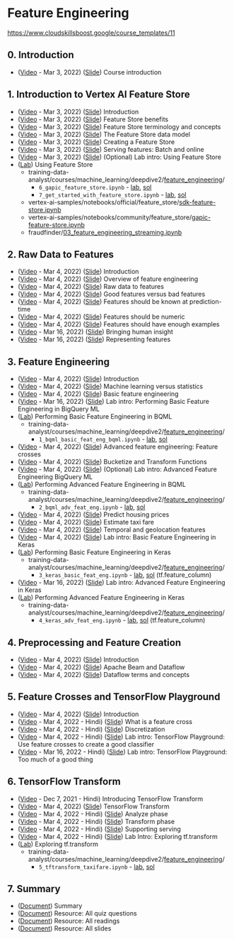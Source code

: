 # Feature Engineering
https://www.cloudskillsboost.google/course_templates/11

## 0. Introduction
* ([Video](https://www.youtube.com/watch?v=YjZ4wrEs2B4) - Mar 3, 2022) ([Slide]()) Course introduction

## 1. Introduction to Vertex AI Feature Store
* ([Video](https://www.youtube.com/watch?v=05sOUYD1WpI) - Mar 3, 2022) ([Slide](https://docs.google.com/presentation/d/1Ugl588Ndle8FZeIkt2htMYspaqyhGYfW)) Introduction
* ([Video](https://www.youtube.com/watch?v=HJNoOt9LAR0) - Mar 3, 2022) ([Slide](https://docs.google.com/presentation/d/1UtKA2L-afilUXRLV1ZOqVVzzR2c8R8Gm)) Feature Store benefits
* ([Video](https://www.youtube.com/watch?v=cwTcaxi8tV0) - Mar 3, 2022) ([Slide](https://docs.google.com/presentation/d/1V0UcjHrowLAvytwSsjr6D43B6YjaCAAe)) Feature Store terminology and concepts
* ([Video](https://www.youtube.com/watch?v=ViXZcbezSfc) - Mar 3, 2022) ([Slide](https://docs.google.com/presentation/d/1V4PXd30LqMXk0tLIXsnHIKj-qDEH38LL)) The Feature Store data model
* ([Video](https://www.youtube.com/watch?v=Y50GQUvc2-Y) - Mar 3, 2022) ([Slide](https://docs.google.com/presentation/d/1VAvnVV6cHEgiBY-zTSdyI1pfHLNNDsoJ)) Creating a Feature Store
* ([Video](https://www.youtube.com/watch?v=VrlpE49pARE) - Mar 3, 2022) ([Slide](https://docs.google.com/presentation/d/1VO21L3xlBw4LJ4gt9KInA-gkifiVwF6f)) Serving features: Batch and online
* ([Video](https://www.youtube.com/watch?v=_9frJMLTvRQ) - Mar 3, 2022) ([Slide](https://docs.google.com/presentation/d/1VUOJwlmuTQMbl80RzLHBzBggpFzBxrhT)) (Optional) Lab intro: Using Feature Store
* ([Lab](https://www.cloudskillsboost.google/course_sessions/2438561/labs/319204)) Using Feature Store
    * training-data-analyst/courses/machine_learning/deepdive2/[feature_engineering](https://github.com/GoogleCloudPlatform/training-data-analyst/tree/master/courses/machine_learning/deepdive2/feature_engineering/solutions)/
        * `6_gapic_feature_store.ipynb` - [lab](https://github.com/GoogleCloudPlatform/training-data-analyst/blob/master/courses/machine_learning/deepdive2/feature_engineering/labs/6_gapic_feature_store.ipynb), [sol](https://github.com/GoogleCloudPlatform/training-data-analyst/blob/master/courses/machine_learning/deepdive2/feature_engineering/solutions/6_gapic_feature_store.ipynb)
        * `7_get_started_with_feature_store.ipynb` - [lab](https://github.com/GoogleCloudPlatform/training-data-analyst/blob/master/courses/machine_learning/deepdive2/feature_engineering/labs/7_get_started_with_feature_store.ipynb), [sol](https://github.com/GoogleCloudPlatform/training-data-analyst/blob/master/courses/machine_learning/deepdive2/feature_engineering/solutions/7_get_started_with_feature_store.ipynb)
    * vertex-ai-samples/notebooks/official/feature_store/[sdk-feature-store.ipynb](https://github.com/GoogleCloudPlatform/vertex-ai-samples/blob/main/notebooks/official/feature_store/sdk-feature-store.ipynb)
    * vertex-ai-samples/notebooks/community/feature_store/[gapic-feature-store.ipynb](https://github.com/GoogleCloudPlatform/vertex-ai-samples/blob/main/notebooks/community/feature_store/gapic-feature-store.ipynb)
    * fraudfinder/[03_feature_engineering_streaming.ipynb](https://github.com/GoogleCloudPlatform/fraudfinder/blob/main/03_feature_engineering_streaming.ipynb)

## 2. Raw Data to Features
* ([Video](https://www.youtube.com/watch?v=oOZ6Y6wNdPo) - Mar 4, 2022) ([Slide](https://docs.google.com/presentation/d/1VhDI8Ukr2Bx_CdqoEn5HYRuWY9TVMZGi)) Introduction
* ([Video](https://www.youtube.com/watch?v=8r0V05FXaa4) - Mar 4, 2022) ([Slide](https://docs.google.com/presentation/d/1Vku0WSswgVdoOl-a68hSEZgco4LuKaGL)) Overview of feature engineering
* ([Video](https://www.youtube.com/watch?v=Gaxi74SzEfg) - Mar 4, 2022) ([Slide](https://docs.google.com/presentation/d/1Vp8iEW1NKstg3tXO4gxKSDC8s6XVYMuZ)) Raw data to features
* ([Video](https://www.youtube.com/watch?v=FLpXm3uVs68) - Mar 4, 2022) ([Slide](https://docs.google.com/presentation/d/1VtuFvEzn440xpX50pz0KpzUZXrjXK3LB)) Good features versus bad features
* ([Video](https://www.youtube.com/watch?v=tz_cW3o8Hy0) - Mar 4, 2022) ([Slide](https://docs.google.com/presentation/d/1W0z7b6a87-ajA7q7lkldYLLRJtRZ-Wp8)) Features should be known at prediction-time
* ([Video](https://www.youtube.com/watch?v=-kdyaTk_ACU) - Mar 4, 2022) ([Slide](https://docs.google.com/presentation/d/1WDLNC3FaxdiqrhIYdi54R0NzQRazXTC3)) Features should be numeric
* ([Video](https://www.youtube.com/watch?v=lJCz_TwGIBU) - Mar 4, 2022) ([Slide](https://docs.google.com/presentation/d/1WGjiUYW-7MHKfK8inPofBtcadKF8jiHQ)) Features should have enough examples
* ([Video](https://www.youtube.com/watch?v=hu_TisiCwf4) - Mar 16, 2022) ([Slide](https://docs.google.com/presentation/d/1WMe2Iytr1DJGi8WyEgT8yPpJT-SjUETz)) Bringing human insight
* ([Video](https://www.youtube.com/watch?v=gdJT0hkjk2I) - Mar 16, 2022) ([Slide](https://docs.google.com/presentation/d/1WVcGsljKzyrBMldC-efrctmiyRaFquUV)) Representing features

## 3. Feature Engineering
* ([Video](https://www.youtube.com/watch?v=XXbGma3UuRE) - Mar 4, 2022) ([Slide](https://docs.google.com/presentation/d/1WXJ-L5S3RdaYOqyJXD9jT87vBcmjJx1i)) Introduction
* ([Video](https://www.youtube.com/watch?v=ZiPJyR8e06M) - Mar 4, 2022) ([Slide](https://docs.google.com/presentation/d/1WaqmNopGHRk1Ry2TmxyzJEQob6XwFhsk)) Machine learning versus statistics
* ([Video](https://www.youtube.com/watch?v=7x5S37S5eVw) - Mar 4, 2022) ([Slide](https://docs.google.com/presentation/d/1WfXd9znllhmLIyLzNw_2nhh2QJXappk3)) Basic feature engineering
* ([Video](https://www.youtube.com/watch?v=nYWwUQLwDA4) - Mar 16, 2022) ([Slide](https://docs.google.com/presentation/d/1WlsOsepJlOcFkd9A7-A1yNpLcLovb16Z)) Lab intro: Performing Basic Feature Engineering in BigQuery ML
* ([Lab](https://www.cloudskillsboost.google/course_sessions/2438561/labs/319222)) Performing Basic Feature Engineering in BQML
    * training-data-analyst/courses/machine_learning/deepdive2/[feature_engineering](https://github.com/GoogleCloudPlatform/training-data-analyst/tree/master/courses/machine_learning/deepdive2/feature_engineering/solutions)/
        * `1_bqml_basic_feat_eng_bqml.ipynb` - [lab](https://github.com/GoogleCloudPlatform/training-data-analyst/blob/master/courses/machine_learning/deepdive2/feature_engineering/labs/1_bqml_basic_feat_eng_bqml-lab.ipynb), [sol](https://github.com/GoogleCloudPlatform/training-data-analyst/blob/master/courses/machine_learning/deepdive2/feature_engineering/solutions/1_bqml_basic_feat_eng.ipynb)
* ([Video](https://www.youtube.com/watch?v=Zo1d_07Y3lk) - Mar 4, 2022) ([Slide](https://docs.google.com/presentation/d/1X1OTyJSmS-W1wSPWCU2JSsxI0wBfLDeo)) Advanced feature engineering: Feature crosses
* ([Video](https://www.youtube.com/watch?v=TG66HwjWQMc) - Mar 4, 2022) ([Slide](https://docs.google.com/presentation/d/1X1e9_O7zv7irXeNihmSKrcaU1XiY57Gn)) Bucketize and Transform Functions
* ([Video](https://www.youtube.com/watch?v=2BdGFifwgnw) - Mar 4, 2022) ([Slide](https://docs.google.com/presentation/d/1XDDcHPEN73eqLtZDnSFfRm80cxfWDg5p)) (Optional) Lab intro: Advanced Feature Engineering BigQuery ML
* ([Lab](https://www.cloudskillsboost.google/course_sessions/2438561/labs/319226)) Performing Advanced Feature Engineering in BQML
    * training-data-analyst/courses/machine_learning/deepdive2/[feature_engineering](https://github.com/GoogleCloudPlatform/training-data-analyst/tree/master/courses/machine_learning/deepdive2/feature_engineering/solutions)/
        * `2_bqml_adv_feat_eng.ipynb` - [lab](https://github.com/GoogleCloudPlatform/training-data-analyst/blob/master/courses/machine_learning/deepdive2/feature_engineering/labs/2_bqml_adv_feat_eng-lab.ipynb), [sol](https://github.com/GoogleCloudPlatform/training-data-analyst/blob/master/courses/machine_learning/deepdive2/feature_engineering/solutions/2_bqml_adv_feat_eng.ipynb)
* ([Video](https://www.youtube.com/watch?v=o6Ez4deX49g) - Mar 4, 2022) ([Slide](https://docs.google.com/presentation/d/1XTNOCYg3U3W9msWjKvpeIRkE0c2fQgQI)) Predict housing prices
* ([Video](https://www.youtube.com/watch?v=0oSnzcusc48) - Mar 4, 2022) ([Slide](https://docs.google.com/presentation/d/1XVcwOZ4m5TiFnaoCYHTYp6Xn-f3vdhLp)) Estimate taxi fare
* ([Video](https://www.youtube.com/watch?v=PxmnL-AohaQ) - Mar 4, 2022) ([Slide](https://docs.google.com/presentation/d/1Xg3kr63smaJB9nxFD5OcAvYs0rbq99gP)) Temporal and geolocation features
* ([Video](https://www.youtube.com/watch?v=AE18psmcNaw) - Mar 4, 2022) ([Slide](https://docs.google.com/presentation/d/1XgxRQSrqgffezn78HbVbCNkWKQgZNgQ1)) Lab intro: Basic Feature Engineering in Keras
* ([Lab](https://www.cloudskillsboost.google/course_sessions/2438561/labs/319231)) Performing Basic Feature Engineering in Keras
    * training-data-analyst/courses/machine_learning/deepdive2/[feature_engineering](https://github.com/GoogleCloudPlatform/training-data-analyst/tree/master/courses/machine_learning/deepdive2/feature_engineering/solutions)/
        * `3_keras_basic_feat_eng.ipynb` - [lab](https://github.com/GoogleCloudPlatform/training-data-analyst/blob/master/courses/machine_learning/deepdive2/feature_engineering/labs/3_keras_basic_feat_eng-lab.ipynb), [sol](https://github.com/GoogleCloudPlatform/training-data-analyst/blob/master/courses/machine_learning/deepdive2/feature_engineering/solutions/3_keras_basic_feat_eng.ipynb) (tf.feature_column)
* ([Video](https://www.youtube.com/watch?v=MfA0H0McTL4) - Mar 16, 2022) ([Slide](https://docs.google.com/presentation/d/1Xk3TEZ77MP6l0tvcE_g8gfJ5ApBMEQf8)) Lab intro: Advanced Feature Engineering in Keras
* ([Lab](https://www.cloudskillsboost.google/course_sessions/2438561/labs/319233)) Performing Advanced Feature Engineering in Keras
    * training-data-analyst/courses/machine_learning/deepdive2/[feature_engineering](https://github.com/GoogleCloudPlatform/training-data-analyst/tree/master/courses/machine_learning/deepdive2/feature_engineering/solutions)/
        * `4_keras_adv_feat_eng.ipynb` - [lab](https://github.com/GoogleCloudPlatform/training-data-analyst/blob/master/courses/machine_learning/deepdive2/feature_engineering/labs/4_keras_adv_feat_eng-lab.ipynb), [sol](https://github.com/GoogleCloudPlatform/training-data-analyst/blob/master/courses/machine_learning/deepdive2/feature_engineering/solutions/4_keras_adv_feat_eng.ipynb) (tf.feature_column)

## 4. Preprocessing and Feature Creation
* ([Video](https://www.youtube.com/watch?v=k0lhL5LMCxo) - Mar 4, 2022) ([Slide](https://docs.google.com/presentation/d/1Y0GH9u70MqHu5RYjxw1iTChpmE3bJ2LA)) Introduction
* ([Video](https://www.youtube.com/watch?v=Xr2D-lDz-B0) - Mar 4, 2022) ([Slide](https://docs.google.com/presentation/d/1Y3ugeF3Hjq3Rv00DqBMBS6AX43BmLZcl)) Apache Beam and Dataflow
* ([Video](https://www.youtube.com/watch?v=5MAN4fserOQ) - Mar 4, 2022) ([Slide](https://docs.google.com/presentation/d/1Y9RIZpxnrhMQwYNbq56ESgbWXrzknDL5)) Dataflow terms and concepts

## 5. Feature Crosses and TensorFlow Playground
* ([Video](https://www.youtube.com/watch?v=I1B_gNy2SIg) - Mar 4, 2022) ([Slide](https://docs.google.com/presentation/d/1YHxbXfbmOCtBC9f3mwspEReVEni6ra5q)) Introduction
* ([Video](https://www.youtube.com/watch?v=h0bVHakJN_0) - Mar 4, 2022 - Hindi) ([Slide](https://docs.google.com/presentation/d/1YnqEq6eZE0Ig6XncanLuIZ0TktNbc0Ru)) What is a feature cross
* ([Video](https://www.youtube.com/watch?v=KeB3PzqO_fs) - Mar 4, 2022 - Hindi) ([Slide](https://docs.google.com/presentation/d/1ZHiz5TK3FxaxQXNgTnDGGdtgdUeWTBYj)) Discretization
* ([Video](https://www.youtube.com/watch?v=Fl9-Ma844Hw) - Mar 4, 2022 - Hindi) ([Slide](https://docs.google.com/presentation/d/1ZMhYkcREGCWzTnAREOb6GJFg-Ag1hheI)) Lab intro: TensorFlow Playground: Use feature crosses to create a good classifier
* ([Video](https://www.youtube.com/watch?v=_NxNrCOXnx8) - Mar 16, 2022 - Hindi) ([Slide](https://docs.google.com/presentation/d/1ZYCR-pn3T0SC5FZcJrckATY8d4ctvrU0)) Lab intro: TensorFlow Playground: Too much of a good thing

## 6. TensorFlow Transform
* ([Video](https://www.youtube.com/watch?v=eeY850mZnC0) - Dec 7, 2021 - Hindi) Introducing TensorFlow Transform
* ([Video](https://www.youtube.com/watch?v=2oZvmsMGGjE) - Mar 4, 2022) ([Slide](https://docs.google.com/presentation/d/1ZvBlT96Znh9APaoTRuc1x4hdPeZRTUFd)) TensorFlow Transform
* ([Video](https://www.youtube.com/watch?v=i6IuBfUd2aM) - Mar 4, 2022 - Hindi) ([Slide](https://docs.google.com/presentation/d/1ZwdPtXQR5RNVLT3UdZBvxiN7vCM_yOns)) Analyze phase
* ([Video](https://www.youtube.com/watch?v=AO9uZPOVHk8) - Mar 4, 2022 - Hindi) ([Slide](https://docs.google.com/presentation/d/1_B7bJD6oJuajbtjh8wpcJ0tB4ctM7GF-)) Transform phase
* ([Video](https://www.youtube.com/watch?v=0qq2LQR7aXM) - Mar 4, 2022 - Hindi) ([Slide](https://docs.google.com/presentation/d/1_DVhku3_4mPxQ9aYADNKKMy9YXhzIMLP)) Supporting serving
* ([Video](https://www.youtube.com/watch?v=PZQ7p3B3seQ) - Mar 4, 2022 - Hindi) ([Slide](https://docs.google.com/presentation/d/1_QShsPhR76EsyVPAtlJchTrlyhQgiIqc)) Lab Intro: Exploring tf.transform
* ([Lab](https://www.cloudskillsboost.google/course_sessions/2438561/labs/319254)) Exploring tf.transform
    * training-data-analyst/courses/machine_learning/deepdive2/[feature_engineering](https://github.com/GoogleCloudPlatform/training-data-analyst/tree/master/courses/machine_learning/deepdive2/feature_engineering/solutions)/
        * `5_tftransform_taxifare.ipynb` - [lab](https://github.com/GoogleCloudPlatform/training-data-analyst/blob/master/courses/machine_learning/deepdive2/feature_engineering/labs/5_tftransform_taxifare.ipynb), [sol](https://github.com/GoogleCloudPlatform/training-data-analyst/blob/master/courses/machine_learning/deepdive2/feature_engineering/solutions/5_tftransform_taxifare.ipynb)

## 7. Summary
* ([Document](https://drive.google.com/open?id=1_ZI0-u__FDiFOE92d8xfHCDqIcnVxWFB)) Summary
* ([Document](https://drive.google.com/open?id=1_g5pbBuUhh_SSjVXvh0xVQrIYAl-N32U)) Resource: All quiz questions
* ([Document](https://drive.google.com/open?id=1VNa7qa8ou-7bnmBf0WcJCIrLYOeT6Hix)) Resource: All readings
* ([Document](https://drive.google.com/open?id=1VL5u6foHgh3BY8tKoi-IT_5QOp_NhH71)) Resource: All slides
